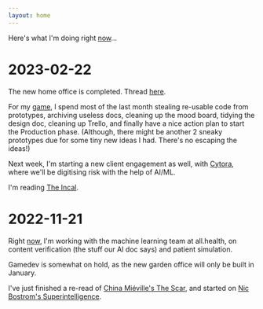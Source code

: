 ```yaml
---
layout: home
---
```


Here's what I'm doing right [now](https://nownownow.com/about)...

# 2023-02-22

The new home office is completed. Thread [here](https://mastodon.art/@uys/109522808559217269).

For my [game](/games/melt), I spend most of the last month stealing re-usable code from prototypes, archiving useless docs, cleaning up the mood board, tidying the design doc, cleaning up Trello, and finally have a nice action plan to start the Production phase. (Although, there might be another 2 sneaky prototypes due for some tiny new ideas I had. There's no escaping the ideas!)

Next week, I'm starting a new client engagement as well, with [Cytora](https://cytora.com/), where we'll be digitising risk with the help of AI/ML.

I'm reading [The Incal](https://jodoverse.fandom.com/wiki/The_Incal).


# 2022-11-21

Right [now](https://nownownow.com/about), I'm working with the machine learning team at all.health, on content verification (the stuff our AI doc says) and patient simulation.

Gamedev is somewhat on hold, as the new garden office will only be built in January.

I've just finished a re-read of [China Miéville's The Scar](https://en.wikipedia.org/wiki/The_Scar_%28novel%29), and started on [Nic Bostrom's Superintelligence](https://en.wikipedia.org/wiki/Superintelligence:_Paths,_Dangers,_Strategies).


